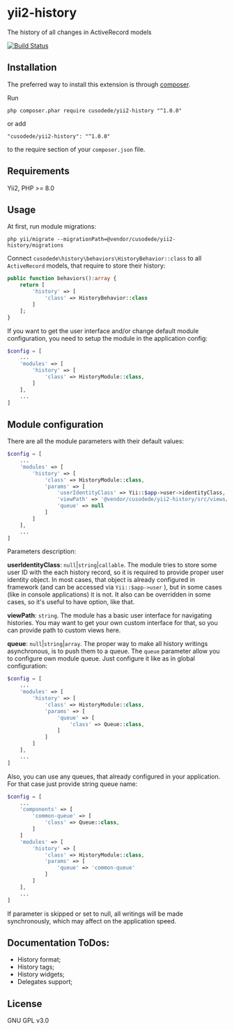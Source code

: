 # yii2-history

The history of all changes in ActiveRecord models

[![Build Status](https://github.com/cusodede/yii2-history/actions/workflows/ci.yml/badge.svg)](https://github.com/cusodede/yii2-history/actions)

Installation
------------

The preferred way to install this extension is through [composer](http://getcomposer.org/download/).

Run

```
php composer.phar require cusodede/yii2-history "^1.0.0"
```

or add

```
"cusodede/yii2-history": "^1.0.0"
```

to the require section of your `composer.json` file.

Requirements
------------

Yii2,
PHP >= 8.0

Usage
-----

At first, run module migrations:

```
php yii/migrate --migrationPath=@vendor/cusodede/yii2-history/migrations
```

Connect `cusodede\history\behaviors\HistoryBehavior::class` to all `ActiveRecord` models, that require to store their history:

```php
public function behaviors():array {
	return [
		'history' => [
			'class' => HistoryBehavior::class
		]
	];
}
```

If you want to get the user interface and/or change default module configuration, you need to setup the module in the application config:

```php
$config = [
	...
	'modules' => [
		'history' => [
			'class' => HistoryModule::class,
		]
	],
	...
]
```

Module configuration
--------------------

There are all the module parameters with their default values:

```php
$config = [
	...
	'modules' => [
		'history' => [
			'class' => HistoryModule::class,
			'params' => [
				'userIdentityClass' => Yii::$app->user->identityClass,
				'viewPath' => '@vendor/cusodede/yii2-history/src/views/default'
				'queue' => null
			]
		]
	],
	...
]
```

Parameters description:

**userIdentityClass**: `null`|`string`|`callable`. The module tries to store some user ID with the each history record, so it is required to
provide proper user identity object. In most cases, that object is already configured in framework (and can be accessed
via `Yii::$app->user` ), but in some cases (like in console applications) it is not. It also can be overridden in some cases, so it's useful
to have option, like that.

**viewPath**: `string`. The module has a basic user interface for navigating histories. You may want to get your own custom interface for
that, so you can provide path to custom views here.

**queue**: `null`|`string`|`array`. The proper way to make all history writings asynchronous, is to push them to a queue. The `queue`
parameter allow you to configure own module queue. Just configure it like as in global configuration:

```php
$config = [
	...
	'modules' => [
		'history' => [
			'class' => HistoryModule::class,
			'params' => [
				'queue' => [
					'class' => Queue::class,
				]
			]
		]
	],
	...
]
```

Also, you can use any queues, that already configured in your application. For that case just provide string queue name:

```php
$config = [
	...
	'components' => [
		'common-queue' => [
			'class' => Queue::class,
		]
	]
	'modules' => [
		'history' => [
			'class' => HistoryModule::class,
			'params' => [
				'queue' => 'common-queue'
			]
		]
	],
	...
]
```

If parameter is skipped or set to null, all writings will be made synchronously, which may affect on the application speed.

Documentation ToDos:
-------------------

- History format;
- History tags;
- History widgets;
- Delegates support;

License
-------

GNU GPL v3.0
